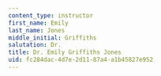 ```yaml
---
content_type: instructor
first_name: Emily
last_name: Jones
middle_initial: Griffiths
salutation: Dr.
title: Dr. Emily Griffiths Jones
uid: fc284dac-4d7e-2d11-87a4-a1b45827e952
---
```

